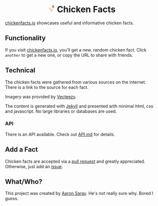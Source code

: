 <h1 align="center"><img src="./logo.png" alt="a chicken" height="25"> Chicken Facts</h1>

[chickenfacts.io](https://chickenfacts.io) showcases useful and informative chicken facts.

## Functionality

If you visit [chickenfacts.io](https://chickenfacts.io), you'll get a new, random chicken fact. Click `another` to get a new one, or copy the URL to share with friends.

## Technical

The chicken facts were gathered from various sources on the internet. There is a link to the source for each fact.

Imagery was provided by [Vecteezy](https://www.vecteezy.com).

The content is generated with [Jekyll](https://jekyllrb.com) and presented with minimal html, css and javascript. No large libraries or databases are used.

### API

There is an API available. Check out [API.md](./API.md) for details.

## Add a Fact

Chicken facts are accepted via a [pull request](https://github.com/aaronsaray/chickenfacts.io/pulls) and greatly appreciated. Otherwise, just add an [issue](https://github.com/aaronsaray/chickenfacts.io/issues/new/choose).

## What/Who?

This project was created by [Aaron Saray](https://aaronsaray.com). He's not really sure why. Bored I guess.
